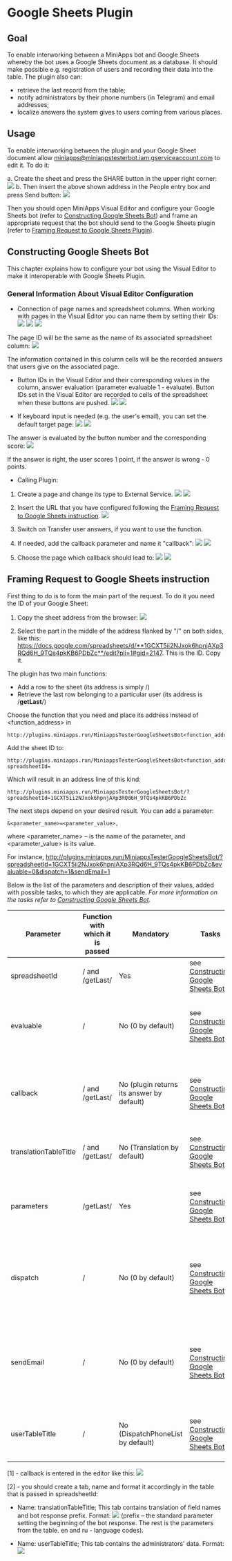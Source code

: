 # Google Sheets Plugin
## Goal

To enable interworking between a MiniApps bot and Google Sheets whereby the bot uses a Google Sheets document as a database. It should make possible e.g. registration of users and recording their data into the table. The plugin also can:

- retrieve the last record from the table;
- notify administrators by their phone numbers (in Telegram) and email addresses;
- localize answers the system gives to users coming from various places.

## Usage

To enable interworking between the plugin and your Google Sheet document allow miniapps@miniappstesterbot.iam.gserviceaccount.com to edit it. To do it:

a. Create the sheet and press the SHARE button in the upper right corner:
![](https://i.imgur.com/lEjAFXd.png)
b. Then insert the above shown address in the People entry box and press Send button:
![](https://i.imgur.com/X8rP7vb.png)

Then you should open MiniApps Visual Editor and configure your Google Sheets bot (refer to [Constructing Google Sheets Bot](#constructing-google-sheets-bot)) and frame an appropriate request that the bot should send to the Google Sheets plugin (refer to [Framing Request to Google Sheets Plugin](#framing-request-to-google-sheets-instruction)).

## Constructing Google Sheets Bot

This chapter explains how to configure your bot using the Visual Editor to make it interoperable with Google Sheets Plugin.

### General Information About Visual Editor Configuration

* Connection of page names and spreadsheet columns.
When working with pages in the Visual Editor you can name them by setting their IDs:
![](https://i.imgur.com/CoCewNh.png)
![](https://i.imgur.com/wlm427f.png) ![](https://i.imgur.com/HICDpii.png)

The page ID will be the same as the name of its associated spreadsheet column:
![](https://i.imgur.com/cBRLT01.png)

The information contained in this column cells will be the recorded answers that users give on the associated page.
* Button IDs in the Visual Editor and their corresponding values in the column, answer evaluation (parameter evaluable 1 - evaluate).
Button IDs set in the Visual Editor are recorded to cells of the spreadsheet when these buttons are pushed.
![](https://i.imgur.com/93zkqLu.png) 
![](https://i.imgur.com/EocsJss.png)

* If keyboard input is needed (e.g. the user's email), you can set the default target page:
![](https://i.imgur.com/8jvu6Qj.png)
![](https://i.imgur.com/HTTYSnL.png)

The answer is evaluated by the button number and the corresponding score:
![](https://i.imgur.com/VlALsut.png)

If the answer is right, the user scores 1 point, if the answer is wrong - 0 points.

* Calling Plugin:

1. Create a page and change its type to External Service.
![](https://i.imgur.com/Xs2ByBm.png)
![](https://i.imgur.com/Yed4RxL.png)

2. Insert the URL that you have configured following the [Framing Request to Google Sheets instruction](#framing-request-to-google-sheets-instruction).
![](https://i.imgur.com/nwNerHB.png)

3. Switch on Transfer user answers, if you want to use the function.

4. If needed, add the callback parameter and name it "callback":
![](https://i.imgur.com/xEt0sEA.png)
![](https://i.imgur.com/VWoEIRh.png)

5. Choose the page which callback should lead to:
![](https://i.imgur.com/owTVsKP.png)
![](https://i.imgur.com/5JNxJeT.png)
        
 ## Framing Request to Google Sheets instruction

First thing to do is to form the main part of the request. To do it you need the ID of your Google Sheet:

1. Copy the sheet address from the browser:
![](https://i.imgur.com/HytWfPz.png)

2. Select the part in the middle of the address flanked by "/" on both sides, like this: https://docs.google.com/spreadsheets/d/**1GCXT5ii2NJxok6hpnjAXp3RQd6H_9TQs4pkKB6PDbZc**/edit?pli=1#gid=2147. This is the ID. Copy it.

The plugin has two main functions:
* Add a row to the sheet (its address is simply /)
* Retrieve the last row belonging to a particular user (its address is /**getLast**/)

Choose the function that you need and place its address instead of <function_address> in 
```
http://plugins.miniapps.run/MiniappsTesterGoogleSheetsBot<function_address> 
```
Add the sheet ID to: 
```
http://plugins.miniapps.run/MiniappsTesterGoogleSheetsBot<function_address>?spreadsheetId=
```

Which will result in an address line of this kind: 
```
http://plugins.miniapps.run/MiniappsTesterGoogleSheetsBot/?spreadsheetId=1GCXT5ii2NJxok6hpnjAXp3RQd6H_9TQs4pkKB6PDbZc
```

The next steps depend on your desired result. You can add a parameter:
```
&<parameter_name>=<parameter_value>,
```

where <parameter_name> – is the name of the parameter, and <parameter_value> is its value.

For instance, http://plugins.miniapps.run/MiniappsTesterGoogleSheetsBot/?spreadsheetId=1GCXT5ii2NJxok6hpnjAXp3RQd6H_9TQs4pkKB6PDbZc&evaluable=0&dispatch=1&sendEmail=1

Below is the list of the parameters and description of their values, added with possible tasks, to which they are applicable. *For more information on the tasks refer to [Constructing Google Sheets Bot](#constructing-google-sheets-bot).*

Parameter       |Function with which it is passed       |Mandatory      |Tasks           |Value          |
----------------|---------------------------------------|---------------|----------------|---------------|
spreadsheetId   |/ and /getLast/        |Yes            |see [Constructing Google Sheets Bot](#constructing-google-sheets-bot)  |Google Sheet ID        |
evaluable	|/                      |No (0 by default)|see [Constructing Google Sheets Bot](#constructing-google-sheets-bot)        |Whether or not user's answers should be evaluated(yes, if the user gains a score)      |
callback	|/ and /getLast/        |No (plugin returns its answer by default)|see [Constructing Google Sheets Bot](#constructing-google-sheets-bot)|Callback url (the address the dialog should be forwarded to after the plugin finishes its work)[1] |
translationTableTitle                   |/ and /getLast/|No (Translation by default)|see [Constructing Google Sheets Bot](#constructing-google-sheets-bot) |The name of the tab in the table that contains the translation[2]|
parameters	|/getLast/	        |Yes	        |see [Constructing Google Sheets Bot](#constructing-google-sheets-bot) |Comma separated parameter names that should be given to the user|
dispatch        |/              	|No (0 by default)|see [Constructing Google Sheets Bot](#constructing-google-sheets-bot)        |This parameter determines whether administrators specified in userTableTitle should be notified|
sendEmail       |/                      |No (0 by default)|see [Constructing Google Sheets Bot](#constructing-google-sheets-bot)        |This parameter determines whether administrators should be notified by email (used in conjunction with *dispatch*)
userTableTitle	|/                      |No (DispatchPhoneList by default)|see [Constructing Google Sheets Bot](#constructing-google-sheets-bot)|The name of the tab in the table that contains administrators' data**|

[1] - callback is entered in the editor like this:
![](https://i.imgur.com/Ngi2Y0G.png)

[2] - you should create a tab, name and format it accordingly in the table that is passed in spreadsheetId:

- Name: translationTableTitle; This tab contains translation of field names and bot response prefix. Format:
![](https://i.imgur.com/B7I1iyu.png)
(prefix – the standard parameter setting the beginning of the bot response. The rest is the parameters from the table. en and ru - language codes).

- Name: userTableTitle; This tab contains the administrators' data. Format:
![](https://i.imgur.com/E5OWaI3.png)
